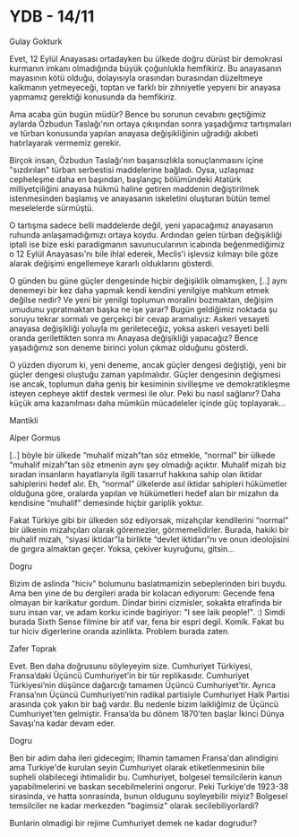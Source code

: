 # YDB - 14/11

Gulay Gokturk

Evet, 12 Eylül Anayasası ortadayken bu ülkede doğru dürüst bir demokrasi kurmanın imkanı olmadığında büyük çoğunlukla hemfikiriz. Bu anayasanın mayasının kötü olduğu, dolayısıyla orasından burasından düzeltmeye kalkmanın yetmeyeceği, toptan ve farklı bir zihniyetle yepyeni bir anayasa yapmamız gerektiği konusunda da hemfikiriz.

Ama acaba gün bugün müdür? Bence bu sorunun cevabını geçtiğimiz aylarda Özbudun Taslağı'nın ortaya çıkışından sonra yaşadığımız tartışmaları ve türban konusunda yapılan anayasa değişikliğinin uğradığı akıbeti hatırlayarak vermemiz gerekir.

Birçok insan, Özbudun Taslağı'nın başarısızlıkla sonuçlanmasını içine "sızdırılan" türban serbestisi maddelerine bağladı. Oysa, uzlaşmaz cepheleşme daha en başından, başlangıç bölümündeki Atatürk milliyetçiliğini anayasa hükmü haline getiren maddenin değiştirilmek istenmesinden başlamış ve anayasanın iskeletini oluşturan bütün temel meselelerde sürmüştü.

O tartışma sadece belli maddelerde değil, yeni yapacağımız anayasanın ruhunda anlaşamadığımızı ortaya koydu. Ardından gelen türban değişikliği iptali ise bize eski paradigmanın savunucularının icabında beğenmediğimiz o 12 Eylül Anayasası'nı bile ihlal ederek, Meclis'i işlevsiz kılmayı bile göze alarak değişimi engellemeye kararlı olduklarını gösterdi.

O günden bu güne güçler dengesinde hiçbir değişiklik olmamışken, [..] aynı denemeyi bir kez daha yapmak kendi kendini yenilgiye mahkum etmek değilse nedir? Ve yeni bir yenilgi toplumun moralini bozmaktan, değişim umudunu yıpratmaktan başka ne işe yarar? Bugün geldiğimiz noktada şu soruyu tekrar sormalı ve gerçekçi bir cevap aramalıyız: Askeri vesayeti anayasa değişikliği yoluyla mı gerileteceğiz, yoksa askeri vesayeti belli oranda gerilettikten sonra mı Anayasa değişikliği yapacağız? Bence yaşadığımız son deneme birinci yolun çıkmaz olduğunu gösterdi.

O yüzden diyorum ki, yeni deneme, ancak güçler dengesi değiştiği, yeni bir güçler dengesi oluştuğu zaman yapılmalıdır. Güçler dengesinin değişmesi ise ancak, toplumun daha geniş bir kesiminin sivilleşme ve demokratikleşme isteyen cepheye aktif destek vermesi ile olur. Peki bu nasıl sağlanır? Daha küçük ama kazanılması daha mümkün mücadeleler içinde güç toplayarak...

Mantikli

Alper Gormus

[..] böyle bir ülkede “muhalif mizah”tan söz etmekle, “normal” bir ülkede “muhalif mizah”tan söz etmenin aynı şey olmadığı açıktır. Muhalif mizah biz sıradan insanların hayatlarıyla ilgili tasarruf hakkına sahip olan iktidar sahiplerini hedef alır. Eh, “normal” ülkelerde asıl iktidar sahipleri hükümetler olduğuna göre, oralarda yapılan ve hükümetleri hedef alan bir mizahın da kendisine “muhalif” demesinde hiçbir gariplik yoktur.

Fakat Türkiye gibi bir ülkeden söz ediyorsak, mizahçılar kendilerini “normal” bir ülkenin mizahçıları olarak göremezler, görmemelidirler. Burada, hakiki bir muhalif mizah, “siyasi iktidar”la birlikte “devlet iktidarı”nı ve onun ideolojisini de gırgıra almaktan geçer. Yoksa, çekiver kuyruğunu, gitsin...

Dogru

Bizim de aslinda "hiciv" bolumunu baslatmamizin sebeplerinden biri buydu. Ama ben yine de bu dergileri arada bir kolacan ediyorum: Gecende fena olmayan bir karikatur gordum. Dindar birini cizmisler, sokakta etrafinda bir suru insan var, ve adam korku icinde bagiriyor: "I see laik people!". :) Simdi burada Sixth Sense filmine bir atif var, fena bir espri degil. Komik. Fakat bu tur hiciv digerlerine oranda azinlikta. Problem burada zaten.

Zafer Toprak

Evet. Ben daha doğrusunu söyleyeyim size. Cumhuriyet Türkiyesi, Fransa’daki Üçüncü Cumhuriyet’in bir tür replikasıdır. Cumhuriyet Türkiyesi’nin düşünce dağarcığı tamamen Üçüncü Cumhuriyet’tir. Ayrıca Fransa’nın Üçüncü Cumhuriyeti’nin radikal partisiyle Cumhuriyet Halk Partisi arasında çok yakın bir bağ vardır. Bu nedenle bizim laikliğimiz de Üçüncü Cumhuriyet’ten gelmiştir. Fransa’da bu dönem 1870’ten başlar İkinci Dünya Savaşı’na kadar devam eder.

Dogru

Ben bir adim daha ileri gidecegim; Ilhamin tamamen Fransa'dan alindigini ama Turkiye'de kurulan seyin Cumhuriyet olarak etiketlenmesinin bile supheli olabilecegi ihtimalidir bu. Cumhuriyet, bolgesel temsilcilerin kanun yapabilmelerini ve baskan secebilmelerini ongorur. Peki Turkiye'de 1923-38 sirasinda, ve hatta sonrasinda, bunun oldugunu soyleyebilir miyiz? Bolgesel temsilciler ne kadar merkezden "bagimsiz" olarak secilebiliyorlardi?

Bunlarin olmadigi bir rejime Cumhuriyet demek ne kadar dogrudur?
